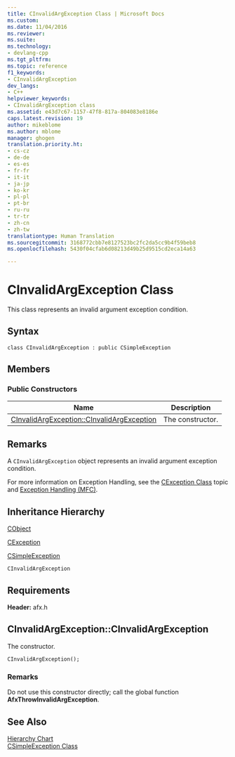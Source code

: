 ```yaml
---
title: CInvalidArgException Class | Microsoft Docs
ms.custom: 
ms.date: 11/04/2016
ms.reviewer: 
ms.suite: 
ms.technology:
- devlang-cpp
ms.tgt_pltfrm: 
ms.topic: reference
f1_keywords:
- CInvalidArgException
dev_langs:
- C++
helpviewer_keywords:
- CInvalidArgException class
ms.assetid: e43d7c67-1157-47f8-817a-804083e8186e
caps.latest.revision: 19
author: mikeblome
ms.author: mblome
manager: ghogen
translation.priority.ht:
- cs-cz
- de-de
- es-es
- fr-fr
- it-it
- ja-jp
- ko-kr
- pl-pl
- pt-br
- ru-ru
- tr-tr
- zh-cn
- zh-tw
translationtype: Human Translation
ms.sourcegitcommit: 3168772cbb7e8127523bc2fc2da5cc9b4f59beb8
ms.openlocfilehash: 5430f04cfab6d08213d49b25d9515cd2eca14a63

---
```

# CInvalidArgException Class
This class represents an invalid argument exception condition.  
  
## Syntax  
  
```  
class CInvalidArgException : public CSimpleException  
```  
  
## Members  
  
### Public Constructors  
  
|Name|Description|  
|----------|-----------------|  
|[CInvalidArgException::CInvalidArgException](#cinvalidargexception__cinvalidargexception)|The constructor.|  
  
## Remarks  
 A `CInvalidArgException` object represents an invalid argument exception condition.  
  
 For more information on Exception Handling, see the [CException Class](../../mfc/reference/cexception-class.md) topic and [Exception Handling (MFC)](../../mfc/exception-handling-in-mfc.md).  
  
## Inheritance Hierarchy  
 [CObject](../../mfc/reference/cobject-class.md)  
  
 [CException](../../mfc/reference/cexception-class.md)  
  
 [CSimpleException](../../mfc/reference/csimpleexception-class.md)  
  
 `CInvalidArgException`  
  
## Requirements  
 **Header:** afx.h  
  
##  <a name="cinvalidargexception__cinvalidargexception"></a>  CInvalidArgException::CInvalidArgException  
 The constructor.  
  
```  
CInvalidArgException();
```  
  
### Remarks  
 Do not use this constructor directly; call the global function **AfxThrowInvalidArgException**.  
  
## See Also  
 [Hierarchy Chart](../../mfc/hierarchy-chart.md)   
 [CSimpleException Class](../../mfc/reference/csimpleexception-class.md)



<!--HONumber=Jan17_HO1-->


